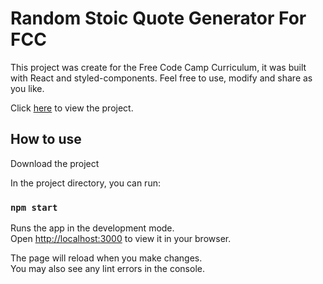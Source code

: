 # Random Stoic Quote Generator For FCC 

 This project was create for the Free Code Camp Curriculum, it was built with React and styled-components.
 Feel free to use, modify and share as you like.
 
 Click [here](https://randomstoicquote.netlify.app/) to view the project.

## How to use

Download the project

In the project directory, you can run:

### `npm start`

Runs the app in the development mode.\
Open [http://localhost:3000](http://localhost:3000) to view it in your browser.

The page will reload when you make changes.\
You may also see any lint errors in the console.

#
